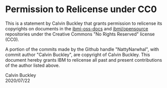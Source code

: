 # Permission to Relicense under CC0

This is a statement by Calvin Buckley
that grants permission to relicense its copyrights on documents in the
[ibmi-oss-docs](https://github.com/IBM/ibmi-oss-docs) and
[ibmi/opensource](https://bitbucket.org/ibmi/opensource) repositories under the
Creative Commons "No Rights Reserved" license (CC0).

A portion of the commits made by the Github handle "NattyNarwhal", with
commit author "Calvin Buckley", are copyright of Calvin Buckley.
This document hereby grants IBM to relicense all past and present contributions
of the author listed above.

Calvin Buckley	
2020/07/22
